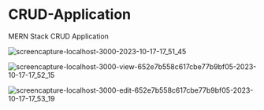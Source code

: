 # CRUD-Application
MERN Stack CRUD Application

![screencapture-localhost-3000-2023-10-17-17_51_45](https://github.com/Krupat2003/CRUD-Application/assets/138984890/7eeaadad-c8f1-414b-afd1-b9c7aff44055)

![screencapture-localhost-3000-view-652e7b558c617cbe77b9bf05-2023-10-17-17_52_15](https://github.com/Krupat2003/CRUD-Application/assets/138984890/6bcb2674-a814-4756-abc9-2ddd0e27c06c)

![screencapture-localhost-3000-edit-652e7b558c617cbe77b9bf05-2023-10-17-17_53_19](https://github.com/Krupat2003/CRUD-Application/assets/138984890/67dd73a9-7c85-4da1-8532-40e27d6a3bf6)
